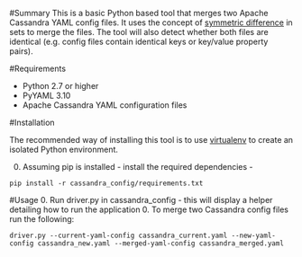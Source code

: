 #Summary
This is a basic Python based tool that merges two Apache Cassandra YAML config files. It uses the concept of [symmetric difference](https://en.wikipedia.org/wiki/Symmetric_difference) in sets to merge the files. The tool will also detect whether both files are identical (e.g. config files contain identical keys or key/value property pairs). 

#Requirements
- Python 2.7 or higher
- PyYAML 3.10
- Apache Cassandra YAML configuration files

#Installation

The recommended way of installing this tool is to use [virtualenv](https://virtualenv.pypa.io/en/stable/) to create an isolated Python environment.

0. Assuming pip is installed - install the required dependencies -
``` 
pip install -r cassandra_config/requirements.txt
```

#Usage
0. Run driver.py in cassandra_config - this will display a helper detailing how to run the application
0. To merge two Cassandra config files run the following: 
```
driver.py --current-yaml-config cassandra_current.yaml --new-yaml-config cassandra_new.yaml --merged-yaml-config cassandra_merged.yaml
```
